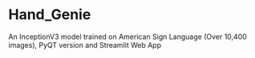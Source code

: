 # Hand_Genie
An InceptionV3 model trained on American Sign Language (Over 10,400 images), PyQT version and Streamlit Web App
